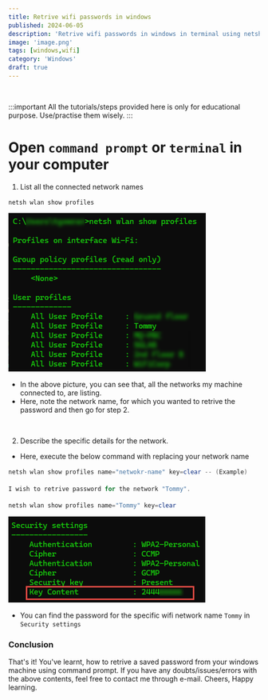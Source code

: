 ```yaml
---
title: Retrive wifi passwords in windows
published: 2024-06-05
description: 'Retrive wifi passwords in windows in terminal using netsh'
image: 'image.png'
tags: [windows,wifi]
category: 'Windows'
draft: true
---
```

<br>

:::important
All the tutorials/steps provided here is only for educational purpose. Use/practise them wisely.
:::

# Open `command prompt` or `terminal` in your computer
1. List all the connected network names
```shell
netsh wlan show profiles
```
![alt text](image-1.png)

- In the above picture, you can see that, all the networks my machine connected to, are listing.
- Here, note the network name, for which you wanted to retrive the password and then go for step 2. 

<br>

2. Describe the specific details for the network.

- Here, execute the below command with replacing your network name

```powershell
netsh wlan show profiles name="netwokr-name" key=clear -- (Example)

I wish to retrive password for the network "Tommy".

netsh wlan show profiles name="Tommy" key=clear
```
![alt text](image-2.png)

- You can find the password for the specific wifi network name `Tommy` in `Security settings`

### Conclusion
That's it! You've learnt, how to retrive a saved password from your windows machine using command prompt. If you have any doubts/issues/errors with the above contents, feel free to contact me through e-mail. Cheers, Happy learning.
